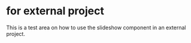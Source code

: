 # for external project

This is a test area on how to use the slideshow component in an external project.
